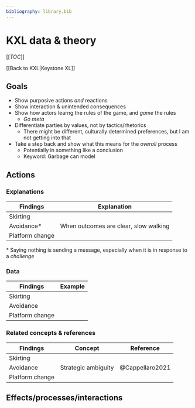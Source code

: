 ```yaml
---
bibliography: library.bib
---
```


# KXL data & theory

[[_TOC_]]

[[Back to KXL|Keystone XL]]

## Goals

* Show purposive actions _and_ reactions
* Show interaction & unintended consequences
* Show how actors learng the rules of the game, and _game_ the rules
    * _Go meta_
* Differentiate parties by values, not by tactics/rhetorics
    * There might be different, culturally determined preferences, but I am not getting into that 
* Take a step back and show what this means for the _overall_ process
    * Potentially in something like a conclusion
    * Keyword: Garbage can model

## Actions

### Explanations

Findings        | Explanation
---             | ---  
Skirting        | 
Avoidance*      | When outcomes are clear, slow walking
Platform change |

\* Saying nothing is sending a message, especially when it is in response to a _challenge_

### Data

Findings        | Example
---             | ---
Skirting        | 
Avoidance       |  
Platform change |

### Related concepts & references

Findings        | Concept               | Reference
---             | ---                   | ---
Skirting        |                       |
Avoidance       | Strategic ambiguity   | @Cappellaro2021
Platform change | 

## Effects/processes/interactions

### 